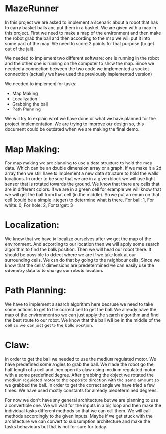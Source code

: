 # MazeRunner

In this project we are asked to implement a scenario about a robot that has to carry basket balls and put them in a basket.
We are given with a map in this project. First we need to make a map of the environment and then make the robot grab the ball 
and then according to the map we will put it into some part of the map. We need to score 2 points for that purpose (to get out of the jail).

We needed to implement two different software: one is running in the robot and the other one is running on the computer to show the map.
Since we needed a connection between the two code we implemented a socket connection (actually we have used the previously implemented version)

We needed to implement for tasks: 
* Map Making
* Localization
* Grabbing the ball
* Path Planning

We will try to explain what we have done or what we have planned for the project implementation.
We are trying to improve our design so, this document could be outdated when we are making the final demo.

# Map Making:
For map making we are planning to use a data structure to hold the map data. Which can be an double dimension array or a graph.
If we make it a 2d array then we still have to implement a new data structure to hold the walls' locations. In order to be sure that we are in a given block we will use light sensor that is rotated towards the ground. We know that there are cells that are in different colors. If we are in a green cell for example we will know that we will get the ball from that cell (in the middle). So we put an enum on that cell (could be a simple integer) to determine what is there. For ball: 1, For white: 0, For hole: 2, For target: 3

# Localization:
We know that we have to localize ourselves after we get the map of the environment. And according to our location then we will apply some search algorithm to find the balls position. Then we will head our robot there. It should be possible to detect where we are if we take look at our surrounding cells. We can do that by going to the neighbour cells. Since we know that the cells' dimensions are predetermined we can easily use the odometry data to to change our robots location.

# Path Planning:
We have to implement a search algorithm here because we need to take some actions to get to the correct cell to get the ball. We already have the map of the environment so we can just apply the search algorithm and find the best route to our robot. We know that the ball will be in the middle of the cell so we can just get to the balls position.

# Claw:
In order to get the ball we needed to use the medium regulated motor. We have predefined some angles to grab the ball. We made the robot go the half length of a cell and then open its claw using medium regulated motor with a some predefined degree. After grabbing the object we rotated the medium regulated motor to the opposite direction with the same amount so we grabbed the ball. In order to get the correct angle we have tried a few times. We have used mostly constants for already predetermined degrees. 

For now we don't have any general architecture but we are planning to use a convertible one. We will wait for the inputs in a big loop and then make the individual tasks different methods so that we can call them. We will call methods accordingly to the given inputs. Maybe if we get stuck with the architecture we can convert to subsumption architecture and make the tasks behaviours but that is not for sure for today. 
